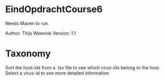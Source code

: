 # EindOpdrachtCourse6
Needs Maven to run.

Author: Thijs Weenink
Version: 1.1

# Taxonomy
Sort the host-ids from a .tsv file to see which virus-ids belong to the host.
Select a virus-id to see more detailed information
